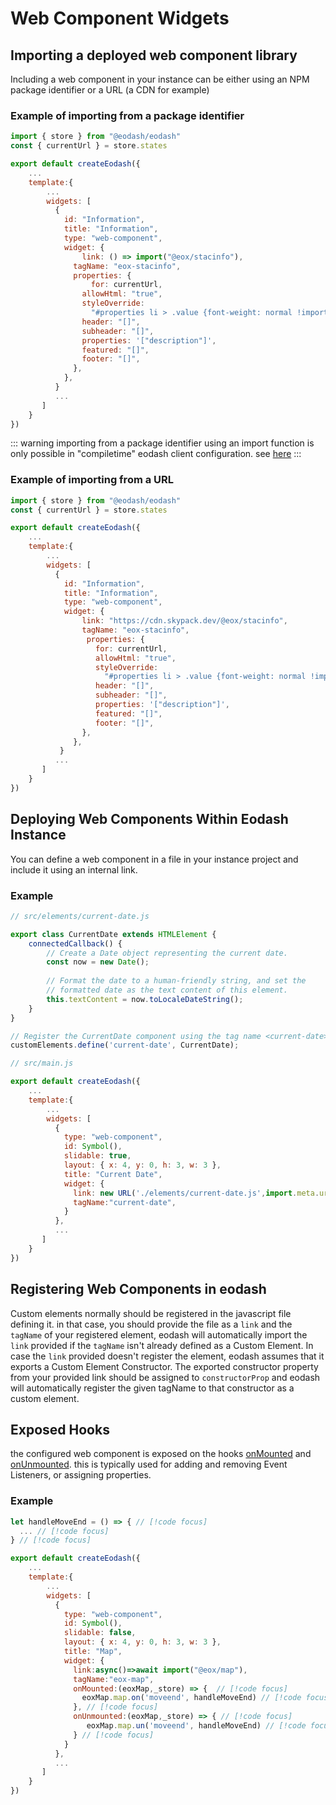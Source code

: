 # Web Component Widgets

## Importing a deployed web component library
Including a web component in your instance can be either using an NPM package identifier or a URL (a CDN for example)

### Example of importing from a package identifier
```js
import { store } from "@eodash/eodash"
const { currentUrl } = store.states

export default createEodash({
    ...
    template:{
        ...
        widgets: [      
          {
            id: "Information",
            title: "Information",
            type: "web-component",
            widget: {
                link: () => import("@eox/stacinfo"),
              tagName: "eox-stacinfo",
              properties: {
                  for: currentUrl,
                allowHtml: "true",
                styleOverride:
                  "#properties li > .value {font-weight: normal !important;}",
                header: "[]",
                subheader: "[]",
                properties: '["description"]',
                featured: "[]",
                footer: "[]",
              },
            },
          }
          ...
       ]
    }
})

```
::: warning
importing from a package identifier using an import function is only possible in "compiletime" eodash client configuration. see [here](/api/core/types/interfaces/WebComponentProps.html#link)
:::

### Example of importing from a URL

```js
import { store } from "@eodash/eodash"
const { currentUrl } = store.states

export default createEodash({
    ...
    template:{
        ...
        widgets: [      
          {
            id: "Information",
            title: "Information",
            type: "web-component",
            widget: {
                link: "https://cdn.skypack.dev/@eox/stacinfo",
                tagName: "eox-stacinfo",
                 properties: {
                   for: currentUrl,
                   allowHtml: "true",
                   styleOverride:
                     "#properties li > .value {font-weight: normal !important;}",
                   header: "[]",
                   subheader: "[]",
                   properties: '["description"]',
                   featured: "[]",
                   footer: "[]",
                },
              },
           }
          ...
       ]
    }
})
```

## Deploying Web Components Within Eodash Instance
You can define a web component in a file in your instance project and include it using an internal link.

### Example 
```js
// src/elements/current-date.js

export class CurrentDate extends HTMLElement {
    connectedCallback() {
        // Create a Date object representing the current date.
        const now = new Date();
        
        // Format the date to a human-friendly string, and set the
        // formatted date as the text content of this element.
        this.textContent = now.toLocaleDateString();
    }
}

// Register the CurrentDate component using the tag name <current-date>.
customElements.define('current-date', CurrentDate);
```

```js
// src/main.js

export default createEodash({
    ...
    template:{
        ...
        widgets: [      
          {
            type: "web-component",
            id: Symbol(),
            slidable: true,
            layout: { x: 4, y: 0, h: 3, w: 3 },
            title: "Current Date",
            widget: {
              link: new URL('./elements/current-date.js',import.meta.url).href,
              tagName:"current-date",
            }
          },
          ...
       ]
    }
})
```

## Registering Web Components in eodash
Custom elements normally should be registered in the javascript file defining it. in that case, you should provide the file as a `link` and the `tagName` of your registered element, eodash will automatically import the `link` provided if the `tagName` isn't already defined as a Custom Element. In case the `link` provided doesn't register the element, eodash assumes that it exports a Custom Element Constructor. The exported constructor property from your provided link should be assigned to `constructorProp` and eodash will automatically register the given tagName to that constructor as a custom element.



## Exposed Hooks
the configured web component is exposed on the hooks [onMounted](/api/core/types/interfaces/WebComponentProps.html#onmounted) and [onUnmounted](/api/core/types/interfaces/WebComponentProps.html#onunmounted). this is typically used for adding and removing Event Listeners, or assigning properties.

### Example 
```js
let handleMoveEnd = () => { // [!code focus]
  ... // [!code focus]
} // [!code focus]

export default createEodash({
    ...
    template:{
        ...
        widgets: [      
          {
            type: "web-component",
            id: Symbol(),
            slidable: false,
            layout: { x: 4, y: 0, h: 3, w: 3 },
            title: "Map",
            widget: {
              link:async()=>await import("@eox/map"),
              tagName:"eox-map",
              onMounted:(eoxMap,_store) => {  // [!code focus]
                eoxMap.map.on('moveend', handleMoveEnd) // [!code focus]
              }, // [!code focus]
              onUnmounted:(eoxMap,_store) => { // [!code focus]
                 eoxMap.map.un('moveend', handleMoveEnd) // [!code focus]
              } // [!code focus]
            }
          },
          ...
       ]
    }
})
```
```
